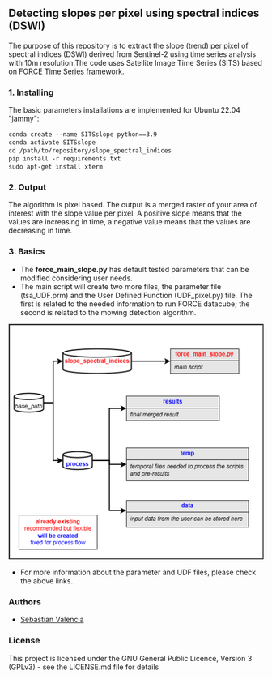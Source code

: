 ## Detecting slopes per pixel using spectral indices (DSWI)

The purpose of this repository is to extract the slope (trend) per pixel of spectral indices (DSWI) derived 
from Sentinel-2 using time series analysis with 10m resolution.The code uses Satellite Image Time Series (SITS) based on 
[FORCE Time Series framework](https://force-eo.readthedocs.io/en/latest/index.html). 

### 1. Installing

The basic parameters installations are implemented for Ubuntu 22.04 "jammy":

```
conda create --name SITSslope python==3.9
conda activate SITSslope
cd /path/to/repository/slope_spectral_indices
pip install -r requirements.txt
sudo apt-get install xterm
```

### 2. Output

The algorithm is pixel based. The output is a merged raster of your area of interest with the slope value per pixel. 
A positive slope means that the values are increasing in time, a negative value means that the values are decreasing in time.

### 3. Basics

- The **force_main_slope.py** has default tested parameters that can be modified considering user needs.
- The main script will create two more files, the parameter file (tsa_UDF.prm) and the User Defined Function (UDF_pixel.py)
file. The first is related to the needed information to run FORCE datacube; the second is related to the mowing detection algorithm.

![structure](img/slope.png)

- For more information about the parameter and UDF files, please check the above links.

### Authors

* [Sebastian Valencia](https://github.com/Azarozo19)

### License

This project is licensed under the GNU General Public Licence, Version 3 (GPLv3) - see the LICENSE.md file for details
